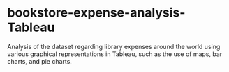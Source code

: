 # bookstore-expense-analysis-Tableau
Analysis of the dataset regarding library expenses around the world using various graphical representations in Tableau, such as the use of maps, bar charts, and pie charts.
